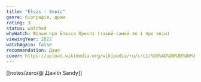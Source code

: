 ```yaml
---
title: "Elvis - Элвіс"
genre: біографія, драм
rating: 3
status: watched
whyWatch: Фільм про Елвіса Преслі (такий самий як і про квін)
viewingYear: 2022
watchAgain: false
recommendation: Даня
cover: https://upload.wikimedia.org/wikipedia/ru/c/c1/%D0%AD%D0%BB%D0%B2%D0%B8%D1%81_%28%D0%BF%D0%BE%D1%81%D1%82%D0%B5%D1%80%29.jpg
---
```

[[notes/zero/@ Даніїл Sandy]]
